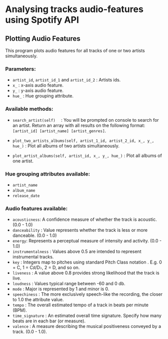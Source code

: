 # Analysing tracks audio-features using Spotify API
## Plotting Audio Features

This program plots audio features for all tracks of one or two artists simultaneously.

### Parameters:

- ```artist_id```, ```artist_id_1``` and ```artist_id_2``` : Artists ids.
- ```x_``` : x-axis audio feature.
- ```y_``` : y-axis audio feature.
- ```hue_``` : Hue grouping attribute.

### Available methods:

- ```search_artist(self)  ``` : You will be prompted on console to search for an artist. Return an array with all results on the following format:  ```[artist_id] [artist_name] [artist_genres]```.

- ```plot_two_artists_albums(self, artist_1_id, artist_2_id, x_, y_, hue_)``` : Plot all albums of two artists simultaneously.

- ```plot_artist_albums(self, artist_id, x_, y_, hue_)``` : Plot all albums of one artist.

### Hue grouping attributes available:
- ```artist_name```
- ```album_name```
- ```release_date```

### Audio features available:
- ```acousticness```: A confidence measure of whether the track is acoustic. (0.0 - 1.0)
- ```danceability``` : Value represents whether the track is less or more danceable. (0.0 - 1.0)
- ```energy```: Represents a perceptual measure of intensity and activity. (0.0 - 1.0)
- ```instrumentalness``` : Values above 0.5 are intended to represent instrumental tracks.
- ```key``` : Integers map to pitches using standard Pitch Class notation . E.g. 0 = C, 1 = C♯/D♭, 2 = D, and so on.
- ```liveness``` : A value above 0.8 provides strong likelihood that the track is live.
- ```loudness``` : Values typical range between -60 and 0 db.
- ```mode``` : Major is represented by 1 and minor is 0.
- ```speechiness``` : The more exclusively speech-like the recording, the closer to 1.0 the attribute value.
- ```tempo``` : The overall estimated tempo of a track in beats per minute (BPM).
- ```time_signature``` : An estimated overall time signature. Specify how many beats are in each bar (or measure).
- ```valence``` : A measure describing the musical positiveness conveyed by a track. (0.0 - 1.0).
